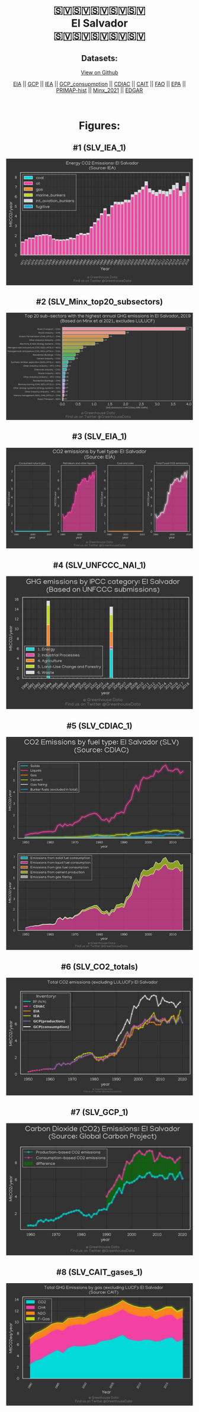
<center>
<h1 align="center">
🇸🇻🇸🇻🇸🇻🇸🇻🇸🇻
<br>
El Salvador
<br>
🇸🇻🇸🇻🇸🇻🇸🇻🇸🇻
</h1>
<h2>Datasets:</h2>
<p><a href="https://github.com/dquintani/GreenhouseData/tree/master/country_data/SLV_El Salvador/data">View on Github</a>
<br></p><p><a href="data/SLV_EIA.csv">EIA</a> || <a href="data/SLV_GCP.csv">GCP</a> || <a href="data/SLV_IEA.csv">IEA</a> || <a href="data/SLV_GCP_consupmption.csv">GCP_consupmption</a> || <a href="data/SLV_CDIAC.csv">CDIAC</a> || <a href="data/SLV_CAIT.csv">CAIT</a> || <a href="data/SLV_FAO.csv">FAO</a> || <a href="data/SLV_EPA.csv">EPA</a> || <a href="data/SLV_PRIMAP-hist.csv">PRIMAP-hist</a> || <a href="data/SLV_Minx_2021.csv">Minx_2021</a> || <a href="data/SLV_EDGAR.csv">EDGAR</a></p><p><br></p>
<h1>Figures:</h1><h2>#1 (SLV_IEA_1)</h2>
<p><img alt="" src="figures/SLV_IEA_1.png" /></p><h2>#2 (SLV_Minx_top20_subsectors)</h2>
<p><img alt="" src="figures/SLV_Minx_top20_subsectors.png" /></p><h2>#3 (SLV_EIA_1)</h2>
<p><img alt="" src="figures/SLV_EIA_1.png" /></p><h2>#4 (SLV_UNFCCC_NAI_1)</h2>
<p><img alt="" src="figures/SLV_UNFCCC_NAI_1.png" /></p><h2>#5 (SLV_CDIAC_1)</h2>
<p><img alt="" src="figures/SLV_CDIAC_1.png" /></p><h2>#6 (SLV_CO2_totals)</h2>
<p><img alt="" src="figures/SLV_CO2_totals.png" /></p><h2>#7 (SLV_GCP_1)</h2>
<p><img alt="" src="figures/SLV_GCP_1.png" /></p><h2>#8 (SLV_CAIT_gases_1)</h2>
<p><img alt="" src="figures/SLV_CAIT_gases_1.png" /></p>